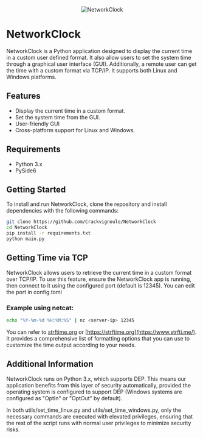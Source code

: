 <div align="center">
    <img src="https://i.imgur.com/860WSwn.png" alt="NetworkClock">
</div>

# NetworkClock

NetworkClock is a Python application designed to display the current time in a custom user defined format. It also allow users to set the system time through a graphical user interface (GUI). Additionally, a remote user can get the time with a custom format via TCP/IP. It supports both Linux and Windows platforms.

## Features

- Display the current time in a custom format.
- Set the system time from the GUI.
- User-friendly GUI
- Cross-platform support for Linux and Windows.

## Requirements

- Python 3.x
- PySide6

## Getting Started

To install and run NetworkClock, clone the repository and install dependencies with the following commands:

```sh
git clone https://github.com/Crackvignoule/NetworkClock
cd NetworkClock
pip install -r requirements.txt
python main.py
```

## Getting Time via TCP

NetworkClock allows users to retrieve the current time in a custom format over TCP/IP. To use this feature, ensure the NetworkClock app is running, then connect to it using the configured port (default is 12345). You can edit the port in config.toml

### Example using netcat:

```sh
echo "%Y-%m-%d %H:%M:%S" | nc <server-ip> 12345
```

You can refer to [strftime.org](https://strftime.org/) or [https://strftime.org](https://www.strfti.me/). It provides a comprehensive list of formatting options that you can use to customize the time output according to your needs.

## Additional Information

NetworkClock runs on Python 3.x, which supports DEP. This means our application benefits from this layer of security automatically, provided the operating system is configured to support DEP (Windows systems are configured as "OptIn" or "OptOut" by default).

In both utils/set_time_linux.py and utils/set_time_windows.py, only the necessary commands are executed with elevated privileges, ensuring that the rest of the script runs with normal user privileges to minimize security risks.
